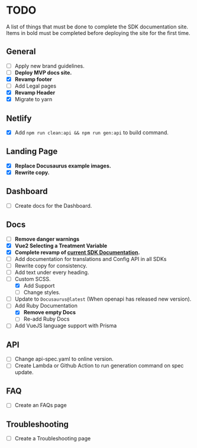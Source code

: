 # TODO

A list of things that must be done to complete the SDK documentation site. Items
in bold must be completed before deploying the site for the first time.

## General

- [ ] Apply new brand guidelines.
- [ ] **Deploy MVP docs site.**
- [x] **Revamp footer**
- [ ] Add Legal pages
- [x] **Revamp Header**
- [x] Migrate to yarn

## Netlify

- [x] Add `npm run clean:api && npm run gen:api` to build command.

## Landing Page

- [x] **Replace Docusaurus example images.**
- [x] **Rewrite copy.**

## Dashboard

- [ ] Create docs for the Dashboard.

## Docs

- [ ] **Remove danger warnings**
- [x] **Vue2 Selecting a Treatment Variable**
- [x] **Complete revamp of [current SDK Documentation](https://absmartly.readme.io).**
- [ ] Add documentation for translations and Config API in all SDKs
- [ ] Rewrite copy for consistency.
- [ ] Add text under every heading.
- [ ] Custom SCSS.
  - [x] Add Support
  - [ ] Change styles.
- [ ] Update to `Docusaurus@latest` (When openapi has released new version).
- [ ] Add Ruby Documentation
  - [x] **Remove empty Docs**
  - [ ] Re-add Ruby Docs
- [ ] Add VueJS language support with Prisma

## API

- [ ] Change api-spec.yaml to online version.
- [ ] Create Lambda or Github Action to run generation command on spec update.

## FAQ

- [ ] Create an FAQs page

## Troubleshooting

- [ ] Create a Troubleshooting page
